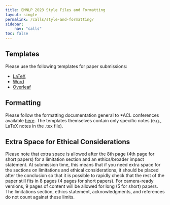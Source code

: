 ```yaml
---
title: EMNLP 2023 Style Files and Formatting
layout: single
permalink: /calls/style-and-formatting/
sidebar:
    nav: "calls"
toc: false
---
```



## Templates
Please use the following templates for paper submissions:
- [LaTeX](/downloads/emnlp2023-latex.zip)
- [Word](/downloads/emnlp2023.docx)
- [Overleaf](https://www.overleaf.com/latex/templates/instructions-for-emnlp-2023-proceedings/scyjxmtnrskr)

## Formatting

Please follow the formatting documentation general to \*ACL conferences available [here](https://acl-org.github.io/ACLPUB/formatting.html). The templates themselves contain only specific notes (e.g., LaTeX notes in the .tex file).

## Extra Space for Ethical Considerations

Please note that extra space is allowed after the 8th page (4th page for short papers) for a limitation section and an ethics/broader impact statement. At submission time, this means that if you need extra space for the sections on limitations and ethical considerations, it should be placed after the conclusion so that it is possible to rapidly check that the rest of the paper still fits in 8 pages (4 pages for short papers). For camera-ready versions, 9 pages of content will be allowed for long (5 for short) papers. The limitations section, ethics statement, acknowledgments, and references do not count against these limits.

